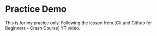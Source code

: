 # Practice Demo

This is for my pracice only. Following the lesson from [Git and Github for Beginners - Crash Course] YT video.
